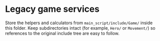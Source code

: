 # Legacy game services

Store the helpers and calculators from `main_script/include/Game/` inside this folder.  Keep subdirectories intact (for example,
`Hero/` or `Movement/`) so references to the original include tree are easy to follow.
